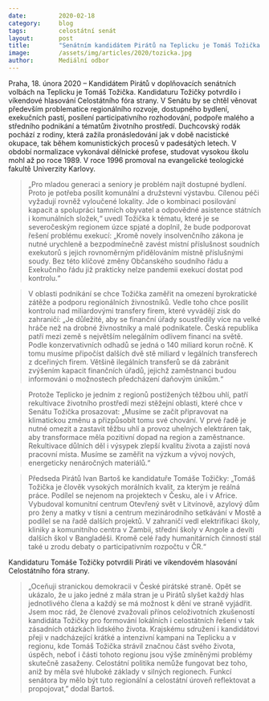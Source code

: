 ```yaml
---
date:         2020-02-18
category:     blog
tags:         celostátní senát
layout:       post
title:        "Senátním kandidátem Pirátů na Teplicku je Tomáš Tožička. Věnovat se chce problematice regionálního rozvoje, dostupného bydlení, exekučních pastí či podpoře malého a středního podnikání"
image:        /assets/img/articles/2020/tozicka.jpg
author:       Mediální odbor
---
```




Praha, 18. února 2020 – Kandidátem Pirátů v doplňovacích senátních volbách na Teplicku je Tomáš Tožička. Kandidaturu Tožičky potvrdilo i víkendové hlasování Celostátního fóra strany. V Senátu by se chtěl věnovat především problematice regionálního rozvoje, dostupného bydlení, exekučních pastí, posílení participativního rozhodování, podpoře malého a středního podnikání a tématům životního prostředí. Duchcovský rodák pochází z rodiny, která zažila pronásledování jak v době nacistické okupace, tak během komunistických procesů v padesátých letech. V období normalizace vykonával dělnické profese, studovat vysokou školu mohl až po roce 1989. V roce 1996 promoval na evangelické teologické fakultě Univerzity Karlovy. 

> „Pro mladou generaci a seniory je problém najít dostupné bydlení. Proto je potřeba posílit komunální a družstevní výstavbu. Cílenou péči vyžadují rovněž vyloučené lokality. Jde o kombinaci posilování kapacit a spolupráci tamních obyvatel a odpovědné asistence státních i komunálních složek,“ uvedl Tožička k tématu, které je se severočeským regionem úzce spjaté a doplnil, že bude podporovat řešení problému exekucí: „Kromě novely insolvenčního zákona je nutné urychleně a bezpodmínečně zavést místní příslušnost soudních exekutorů s jejich rovnoměrným přidělováním místně příslušnými soudy. Bez této klíčové změny Občanského soudního řádu a Exekučního řádu již prakticky nelze pandemii exekucí dostat pod kontrolu.“

> V oblasti podnikání se chce Tožička zaměřit na omezení byrokratické zátěže a podporu regionálních živnostníků. Vedle toho chce posílit kontrolu nad miliardovými transfery firem, které vyvádějí zisk do zahraničí: „Je důležité, aby se finanční úřady soustředily více na velké hráče než na drobné živnostníky a malé podnikatele. Česká republika patří mezi země s největším nelegálním odlivem financí na světě. Podle konzervativních odhadů se jedná o 140 miliard korun ročně. K tomu musíme připočíst dalších dvě stě miliard v legálních transferech z dceřiných firem. Většině ilegálních transferů se dá zabránit zvýšením kapacit finančních úřadů, jejichž zaměstnanci budou informováni o možnostech předcházení daňovým únikům.“

> Protože Teplicko je jedním z regionů postižených těžbou uhlí, patří rekultivace životního prostředí mezi stěžejní oblasti, které chce v Senátu Tožička prosazovat: „Musíme se začít připravovat na klimatickou změnu a přizpůsobit tomu své chování. V prvé řadě je nutné omezit a zastavit těžbu uhlí a provoz uhelných elektráren tak, aby transformace měla pozitivní dopad na region a zaměstnance. Rekultivace důlních děl i výsypek zlepší kvalitu života a zajistí nová pracovní místa. Musíme se zaměřit na výzkum a vývoj nových, energeticky nenáročných materiálů.“

> Předseda Pirátů Ivan Bartoš ke kandidatuře Tomáše Tožičky: „Tomáš Tožička je člověk vysokých morálních kvalit, za kterým je reálná práce. Podílel se nejenom na projektech v Česku, ale i v Africe. Vybudoval komunitní centrum Otevřený svět v Litvínově, azylový dům pro ženy a matky v tísni a centrum mezinárodního setkávání v Mostě a podílel se na řadě dalších projektů. V zahraničí vedl elektrifikaci školy, kliniky a komunitního centra v Zambii, střední školy v Angole a devíti dalších škol v Bangladéši. Kromě celé řady humanitárních činností stál také u zrodu debaty o participativním rozpočtu v ČR.“

Kandidaturu Tomáše Tožičky potvrdili Piráti ve víkendovém hlasování Celostátního fóra strany. 

> „Oceňuji stranickou demokracii v České pirátské straně.  Opět se ukázalo, že u jako jedné z mála stran je u Pirátů slyšet každý hlas jednotlivého člena a každý se má možnost k dění ve straně vyjádřit. Jsem moc rád, že členové zvažovali přínos celoživotních zkušeností kandidáta Tožičky pro formování lokálních i celostátních řešení v tak zásadních otázkách lidského života. Krajskému sdružení i kandidátovi přeji v nadcházející krátké a intenzivní kampani na Teplicku a v regionu, kde Tomáš Tožička strávil značnou část svého života, úspěch, neboť i části tohoto regionu jsou výše zmíněnými problémy skutečně zasaženy. Celostátní politika nemůže fungovat bez toho, aniž by měla své hluboké základy v silných regionech. Funkcí senátora by mělo být tuto regionální a celostátní úroveň reflektovat a propojovat,” dodal Bartoš.
